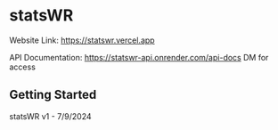 # statsWR

Website Link: https://statswr.vercel.app

API Documentation: https://statswr-api.onrender.com/api-docs DM for access


## Getting Started




statsWR v1 - 7/9/2024
